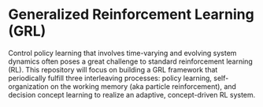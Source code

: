 # Generalized Reinforcement Learning (GRL)
Control policy learning that involves time-varying and evolving system dynamics often poses a great challenge to standard reinforcement learning (RL). This repository will focus on building a GRL framework that periodically fulfill three interleaving processes: policy learning, self-organization on the working memory (aka particle reinforcement), and decision concept learning to realize an adaptive, concept-driven RL system. 


